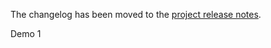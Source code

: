 The changelog has been moved to the [project release notes](https://docs.netbox.dev/en/stable/release-notes/).

Demo 1
